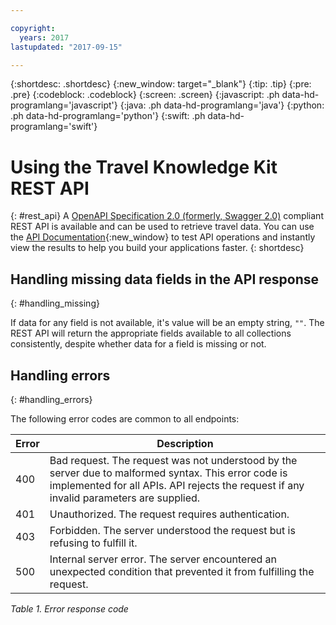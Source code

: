 ```yaml
---

copyright:
  years: 2017
lastupdated: "2017-09-15"

---
```


{:shortdesc: .shortdesc}
{:new_window: target="_blank"}
{:tip: .tip}
{:pre: .pre}
{:codeblock: .codeblock}
{:screen: .screen}
{:javascript: .ph data-hd-programlang='javascript'}
{:java: .ph data-hd-programlang='java'}
{:python: .ph data-hd-programlang='python'}
{:swift: .ph data-hd-programlang='swift'}

# Using the Travel Knowledge Kit REST API
{: #rest_api}
A [OpenAPI Specification 2.0 (formerly, Swagger 2.0)](https://github.com/OAI/OpenAPI-Specification/blob/master/versions/2.0.md) compliant REST API is available and can be used to retrieve travel data. You can use the [API Documentation](https://dev-console.stage1.bluemix.net/apidocs/1444-watson-content-travel-knowledge-kit){:new_window} to test API operations and instantly view the results to help you build your applications faster.
{: shortdesc}


## Handling missing data fields in the API response
{: #handling_missing}

If data for any field is not available, it's value will be an empty string, ```""```. The REST API will return the appropriate fields available to all collections consistently, despite whether data for a field is missing or not.


## Handling errors
{: #handling_errors}

The following error codes are common to all endpoints:

|**Error** |**Description**                                    |
|----------|---------------------------------------------------|
|400       |Bad request. The request was not understood by the server due to malformed syntax. This error code is implemented for all APIs. API rejects the request if any invalid parameters are supplied.|
|401       |Unauthorized. The request requires authentication.|
|403       |Forbidden. The server understood the request but is refusing to fulfill it.|
|500       |Internal server error. The server encountered an unexpected condition that prevented it from fulfilling the request.|

*Table 1. Error response code*